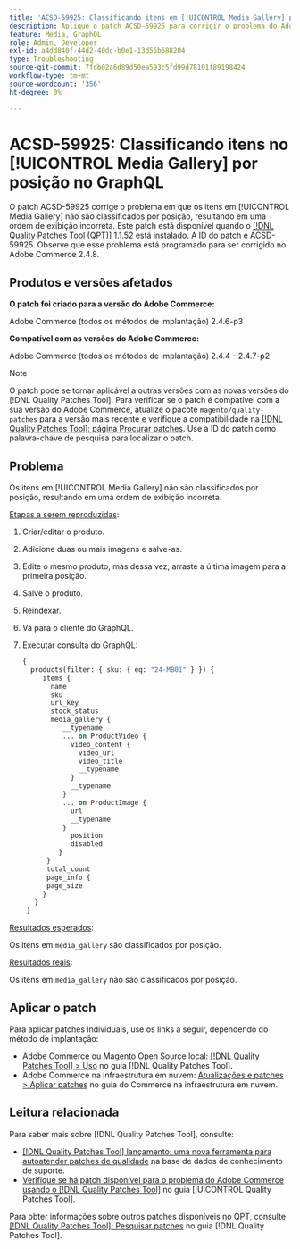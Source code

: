 ```yaml
---
title: 'ACSD-59925: Classificando itens em [!UICONTROL Media Gallery] por posição no GraphQL'
description: Aplique o patch ACSD-59925 para corrigir o problema do Adobe Commerce em que os itens em [!UICONTROL Media Gallery] não são classificados por posição, resultando em uma ordem de exibição incorreta.
feature: Media, GraphQL
role: Admin, Developer
exl-id: a4dd840f-44d2-40dc-b0e1-13d55b688204
type: Troubleshooting
source-git-commit: 7fdb02a6d89d50ea593c5fd99d78101f89198424
workflow-type: tm+mt
source-wordcount: '356'
ht-degree: 0%

---
```


# ACSD-59925: Classificando itens no [!UICONTROL Media Gallery] por posição no GraphQL

O patch ACSD-59925 corrige o problema em que os itens em [!UICONTROL Media Gallery] não são classificados por posição, resultando em uma ordem de exibição incorreta. Este patch está disponível quando o [[!DNL Quality Patches Tool (QPT)]](https://experienceleague.adobe.com/en/docs/commerce-operations/tools/quality-patches-tool/quality-patches-tool-to-self-serve-quality-patches) 1.1.52 está instalado. A ID do patch é ACSD-59925. Observe que esse problema está programado para ser corrigido no Adobe Commerce 2.4.8.

## Produtos e versões afetados

**O patch foi criado para a versão do Adobe Commerce:**

Adobe Commerce (todos os métodos de implantação) 2.4.6-p3

**Compatível com as versões do Adobe Commerce:**

Adobe Commerce (todos os métodos de implantação) 2.4.4 - 2.4.7-p2

>[!NOTE]
>
>O patch pode se tornar aplicável a outras versões com as novas versões do [!DNL Quality Patches Tool]. Para verificar se o patch é compatível com a sua versão do Adobe Commerce, atualize o pacote `magento/quality-patches` para a versão mais recente e verifique a compatibilidade na [[!DNL Quality Patches Tool]: página Procurar patches](https://experienceleague.adobe.com/tools/commerce-quality-patches/index.html). Use a ID do patch como palavra-chave de pesquisa para localizar o patch.

## Problema

Os itens em [!UICONTROL Media Gallery] não são classificados por posição, resultando em uma ordem de exibição incorreta.

<u>Etapas a serem reproduzidas</u>:

1. Criar/editar o produto.
1. Adicione duas ou mais imagens e salve-as.
1. Edite o mesmo produto, mas dessa vez, arraste a última imagem para a primeira posição.
1. Salve o produto.
1. Reindexar.
1. Vá para o cliente do GraphQL.
1. Executar consulta do GraphQL:

   ```GraphQL
   {
     products(filter: { sku: { eq: "24-MB01" } }) {
        items {
          name
          sku
          url_key
          stock_status
          media_gallery {
             __typename
             ... on ProductVideo {
               video_content {
                 video_url
                 video_title
                 __typename
               }
               __typename
             }
             ... on ProductImage {
               url
               __typename
             }
               position
               disabled
            }
         }
         total_count
         page_info {
         page_size
        }
      }
    }
   ```

<u>Resultados esperados</u>:

Os itens em `media_gallery` são classificados por posição.

<u>Resultados reais</u>:

Os itens em `media_gallery` não são classificados por posição.

## Aplicar o patch

Para aplicar patches individuais, use os links a seguir, dependendo do método de implantação:

* Adobe Commerce ou Magento Open Source local: [[!DNL Quality Patches Tool] > Uso](/help/tools/quality-patches-tool/usage.md) no guia [!DNL Quality Patches Tool].
* Adobe Commerce na infraestrutura em nuvem: [Atualizações e patches > Aplicar patches](https://experienceleague.adobe.com/docs/commerce-cloud-service/user-guide/develop/upgrade/apply-patches.html) no guia do Commerce na infraestrutura em nuvem.

## Leitura relacionada

Para saber mais sobre [!DNL Quality Patches Tool], consulte:

* [[!DNL Quality Patches Tool] lançamento: uma nova ferramenta para autoatender patches de qualidade](https://experienceleague.adobe.com/en/docs/commerce-operations/tools/quality-patches-tool/quality-patches-tool-to-self-serve-quality-patches) na base de dados de conhecimento de suporte.
* [Verifique se há patch disponível para o problema do Adobe Commerce usando o  [!DNL Quality Patches Tool]](/help/tools/quality-patches-tool/patches-available-in-qpt/check-patch-for-magento-issue-with-magento-quality-patches.md) no guia [!UICONTROL Quality Patches Tool].


Para obter informações sobre outros patches disponíveis no QPT, consulte [[!DNL Quality Patches Tool]: Pesquisar patches](https://experienceleague.adobe.com/tools/commerce-quality-patches/index.html) no guia [!DNL Quality Patches Tool].
